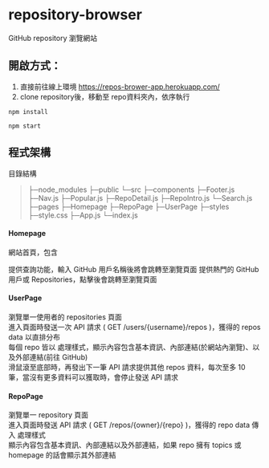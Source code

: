 # repository-browser
GitHub repository 瀏覽網站

## 開啟方式：
1. 直接前往線上環境 https://repos-brower-app.herokuapp.com/
2. clone repository後，移動至 repo資料夾內，依序執行
```
npm install
```

```
npm start
```

## 程式架構
目錄結構
>├─node_modules
├─public
└─src
    ├─components
        ├─Footer.js
        ├─Nav.js
        ├─Popular.js
        ├─RepoDetail.js
        ├─RepoIntro.js
        └─Search.js
    ├─pages
        ├─Homepage
        ├─RepoPage
        ├─UserPage
    ├─styles
        ├─style.css
    ├─App.js
    └─index.js


#### Homepage
網站首頁，包含
<Search/> 提供查詢功能，輸入 GitHub 用戶名稱後將會跳轉至瀏覽頁面
<Populars/> 提供熱門的 GitHub 用戶或 Repositories，點擊後會跳轉至瀏覽頁面

#### UserPage
瀏覽單一使用者的 repositories 頁面  
進入頁面時發送一次 API 請求 ( GET /users/{username}/repos )，獲得的 repos data 以直排分布  
每個 repo 皆以 <RepoIntro/> 處理樣式，顯示內容包含基本資訊、內部連結(於網站內瀏覽)、以及外部連結(前往 GitHub)  
滑鼠滾至底部時，再發出下一筆 API 請求提供其他 repos 資料，每次至多 10 筆，當沒有更多資料可以獲取時，會停止發送 API 請求  

#### RepoPage
瀏覽單一 repository 頁面  
進入頁面時發送 API 請求 ( GET /repos/{owner}/{repo} )，獲得的 repo data 傳入 <RepoDetail/> 處理樣式  
顯示內容包含基本資訊、內部連結以及外部連結，如果 repo 擁有 topics 或 homepage 的話會顯示其外部連結